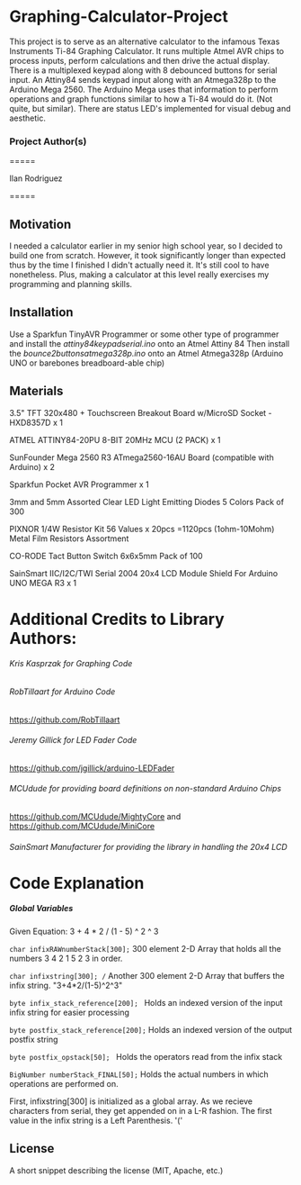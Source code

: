 # Graphing-Calculator-Project
This project is to serve as an alternative calculator to the infamous Texas Instruments Ti-84 Graphing Calculator. It runs multiple Atmel AVR chips to process inputs, perform calculations and then drive the actual display. There is a multiplexed keypad along with 8 debounced buttons for serial input. An Attiny84 sends keypad input along with an Atmega328p to the Arduino Mega 2560. The Arduino Mega uses that information to perform operations and graph functions similar to how a Ti-84 would do it. (Not quite, but similar). There are status LED's implemented for visual debug and aesthetic.

### Project Author(s)
=====

Ilan Rodriguez

=====
## Motivation
I needed a calculator earlier in my senior high school year, so I decided to build one from scratch. However, it took significantly longer than expected thus by the time I finished I didn't actually need it. It's still cool to have nonetheless. Plus, making a calculator at this level really exercises my programming and planning skills.

## Installation

Use a Sparkfun TinyAVR Programmer or some other type of programmer and install the *attiny84keypadserial.ino* onto an Atmel Attiny 84 
Then install the *bounce2buttonsatmega328p.ino* onto an Atmel Atmega328p (Arduino UNO or barebones breadboard-able chip)

## Materials
3.5" TFT 320x480 + Touchscreen Breakout Board w/MicroSD Socket - HXD8357D x 1

ATMEL ATTINY84-20PU 8-BIT 20MHz MCU (2 PACK) x 1

SunFounder Mega 2560 R3 ATmega2560-16AU Board (compatible with Arduino) x 2

Sparkfun Pocket AVR Programmer x 1

3mm and 5mm Assorted Clear LED Light Emitting Diodes 5 Colors Pack of 300

PIXNOR 1/4W Resistor Kit 56 Values x 20pcs =1120pcs (1ohm-10Mohm) Metal Film Resistors Assortment

CO-RODE Tact Button Switch 6x6x5mm Pack of 100

SainSmart IIC/I2C/TWI Serial 2004 20x4 LCD Module Shield For Arduino UNO MEGA R3 x 1


# Additional Credits to Library Authors:

###### Kris Kasprzak for Graphing Code

###### RobTillaart for Arduino Code

  https://github.com/RobTillaart
  
###### Jeremy Gillick for LED Fader Code

  https://github.com/jgillick/arduino-LEDFader
 
###### MCUdude for providing board definitions on non-standard Arduino Chips

  https://github.com/MCUdude/MightyCore and https://github.com/MCUdude/MiniCore
  
###### SainSmart Manufacturer for providing the library in handling the 20x4 LCD

# Code Explanation

##### Global Variables
Given Equation:  3 + 4 * 2 / (1 - 5) ^ 2 ^ 3

`char infixRAWnumberStack[300];`  300 element 2-D Array that holds all the numbers 3 4 2 1 5 2 3 in order.

`char infixstring[300]; /`  Another 300 element 2-D Array that buffers the infix string. "3+4*2/(1-5)^2^3"

`byte infix_stack_reference[200]; `  Holds an indexed version of the input infix string for easier processing

`byte postfix_stack_reference[200];` Holds an indexed version of the output postfix string

`byte postfix_opstack[50]; ` Holds the operators read from the infix stack

`BigNumber numberStack_FINAL[50];` Holds the actual numbers in which operations are performed on.


First, infixstring[300] is initialized as a global array. As we recieve characters from serial, they get appended on in a L-R fashion.
The first value in the infix string is a Left Parenthesis. '('


## License

A short snippet describing the license (MIT, Apache, etc.)
